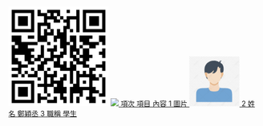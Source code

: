 <img src="qrcode.png" width="200" Height="200">
<a href="https://www.youtube.com/watch?v=tcGwXRk-U0E" target="_blank"><img src="http://img.youtube.com/vi/dLsEDt3D3gI/0.jpg" 

| 項次 | 項目 | 內容 |
|----:|------|------|
|1 | 圖片 | <img src="people.jpg" width="100" Height="100" />|
|2 | 姓名 | 鄭穎丞 |
|3 | 職稱 | 學生 |
